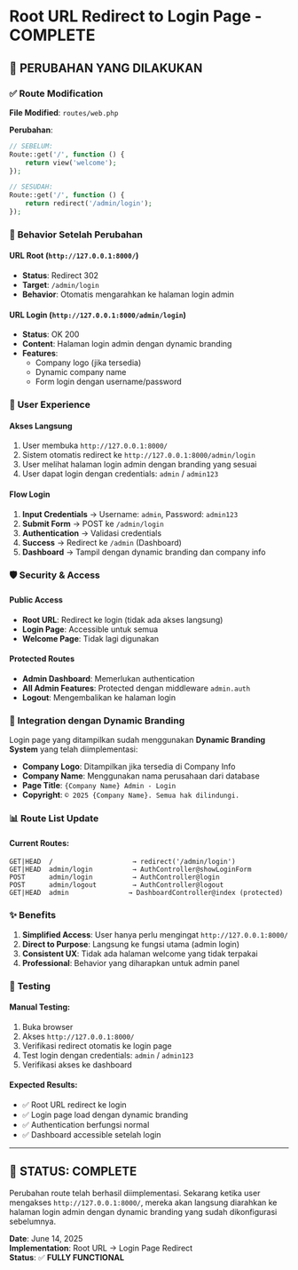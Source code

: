 # Root URL Redirect to Login Page - COMPLETE

## 🎯 PERUBAHAN YANG DILAKUKAN

### ✅ **Route Modification**

**File Modified**: `routes/web.php`

**Perubahan**:
```php
// SEBELUM:
Route::get('/', function () {
    return view('welcome');
});

// SESUDAH:
Route::get('/', function () {
    return redirect('/admin/login');
});
```

### 🔄 **Behavior Setelah Perubahan**

#### **URL Root (`http://127.0.0.1:8000/`)**
- **Status**: Redirect 302
- **Target**: `/admin/login`
- **Behavior**: Otomatis mengarahkan ke halaman login admin

#### **URL Login (`http://127.0.0.1:8000/admin/login`)**
- **Status**: OK 200
- **Content**: Halaman login admin dengan dynamic branding
- **Features**: 
  - Company logo (jika tersedia)
  - Dynamic company name
  - Form login dengan username/password

### 📱 **User Experience**

#### **Akses Langsung**
1. User membuka `http://127.0.0.1:8000/`
2. Sistem otomatis redirect ke `http://127.0.0.1:8000/admin/login`
3. User melihat halaman login admin dengan branding yang sesuai
4. User dapat login dengan credentials: `admin` / `admin123`

#### **Flow Login**
1. **Input Credentials** → Username: `admin`, Password: `admin123`
2. **Submit Form** → POST ke `/admin/login`
3. **Authentication** → Validasi credentials
4. **Success** → Redirect ke `/admin` (Dashboard)
5. **Dashboard** → Tampil dengan dynamic branding dan company info

### 🛡️ **Security & Access**

#### **Public Access**
- **Root URL**: Redirect ke login (tidak ada akses langsung)
- **Login Page**: Accessible untuk semua
- **Welcome Page**: Tidak lagi digunakan

#### **Protected Routes**
- **Admin Dashboard**: Memerlukan authentication
- **All Admin Features**: Protected dengan middleware `admin.auth`
- **Logout**: Mengembalikan ke halaman login

### 🎨 **Integration dengan Dynamic Branding**

Login page yang ditampilkan sudah menggunakan **Dynamic Branding System** yang telah diimplementasi:

- **Company Logo**: Ditampilkan jika tersedia di Company Info
- **Company Name**: Menggunakan nama perusahaan dari database
- **Page Title**: `{Company Name} Admin - Login`
- **Copyright**: `© 2025 {Company Name}. Semua hak dilindungi.`

### 📊 **Route List Update**

#### **Current Routes**:
```
GET|HEAD  /                    → redirect('/admin/login')
GET|HEAD  admin/login          → AuthController@showLoginForm
POST      admin/login          → AuthController@login
POST      admin/logout         → AuthController@logout
GET|HEAD  admin               → DashboardController@index (protected)
```

### ✨ **Benefits**

1. **Simplified Access**: User hanya perlu mengingat `http://127.0.0.1:8000/`
2. **Direct to Purpose**: Langsung ke fungsi utama (admin login)
3. **Consistent UX**: Tidak ada halaman welcome yang tidak terpakai
4. **Professional**: Behavior yang diharapkan untuk admin panel

### 🧪 **Testing**

#### **Manual Testing**:
1. Buka browser
2. Akses `http://127.0.0.1:8000/`
3. Verifikasi redirect otomatis ke login page
4. Test login dengan credentials: `admin` / `admin123`
5. Verifikasi akses ke dashboard

#### **Expected Results**:
- ✅ Root URL redirect ke login
- ✅ Login page load dengan dynamic branding
- ✅ Authentication berfungsi normal
- ✅ Dashboard accessible setelah login

---

## 🎉 **STATUS: COMPLETE**

Perubahan route telah berhasil diimplementasi. Sekarang ketika user mengakses `http://127.0.0.1:8000/`, mereka akan langsung diarahkan ke halaman login admin dengan dynamic branding yang sudah dikonfigurasi sebelumnya.

**Date**: June 14, 2025  
**Implementation**: Root URL → Login Page Redirect  
**Status**: ✅ **FULLY FUNCTIONAL**
